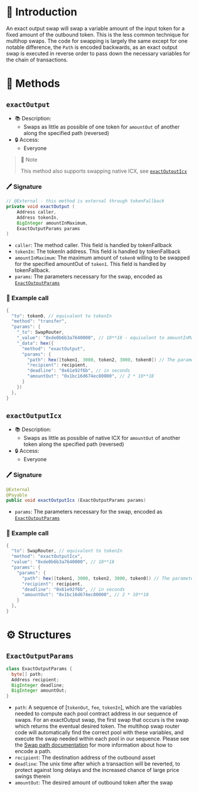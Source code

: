 # 📖 Introduction

An exact output swap will swap a variable amount of the input token for a fixed amount of the outbound token. This is the less common technique for multihop swaps. The code for swapping is largely the same except for one notable difference, the `Path` is encoded backwards, as an exact output swap is executed in reverse order to pass down the necessary variables for the chain of transactions.

# 📜 Methods

## `exactOutput`

- 📚 Description: 
  - Swaps as little as possible of one token for `amountOut` of another along the specified path (reversed)
- 🔒 Access: 
  - Everyone
  
> 📝 Note
> 
> This method also supports swapping native ICX, see [`exactOutputIcx`](#exactoutputicx)

### 🖊️ Signature

```java
// @External - this method is external through tokenFallback
private void exactOutput (
    Address caller, 
    Address tokenIn, 
    BigInteger amountInMaximum, 
    ExactOutputParams params
)
```

- `caller`: The method caller. This field is handled by tokenFallback
- `tokenIn`: The tokenIn address. This field is handled by tokenFallback
- `amountInMaximum`: The maximum amount of `token0` willing to be swapped for the specified amountOut of `token1`. This field is handled by tokenFallback.
- `params`: The parameters necessary for the swap, encoded as [`ExactOutputParams`](#exactoutputparams)

### 🧪 Example call

```java
{
  "to": token0, // equivalent to tokenIn
  "method": "transfer",
  "params": {
    "_to": SwapRouter,
    "_value": "0xde0b6b3a7640000", // 10**18 - equivalent to amountInMaximum
    "_data": hex({
      "method": "exactOutput",
      "params": {
        "path": hex([token1, 3000, token2, 3000, token0]) // The parameter path is encoded as (tokenOut, fee, tokenIn/tokenOut, fee, tokenIn). The tokenIn/tokenOut field is the shared token between the two pools used in the multiple pool swap. In this case token2 is the "shared" token. For an exactOutput swap, the first swap that occurs is the swap which returns the eventual desired token. In this case, our desired output token is token1 so that swap happens first, and is encoded in the path accordingly.
        "recipient": recipient,
        "deadline": "0x61e92f6b", // in seconds
        "amountOut": "0x1bc16d674ec80000", // 2 * 10**18
      }
    })
  },
}
```


## `exactOutputIcx`

- 📚 Description: 
  - Swaps as little as possible of native ICX for `amountOut` of another token along the specified path (reversed)
- 🔒 Access: 
  - Everyone
  
### 🖊️ Signature

```java
@External
@Payable
public void exactOutputIcx (ExactOutputParams params)
```

- `params`: The parameters necessary for the swap, encoded as [`ExactOutputParams`](#exactoutputparams)

### 🧪 Example call

```java
{
  "to": SwapRouter, // equivalent to tokenIn
  "method": "exactOutputIcx",
  "value": "0xde0b6b3a7640000", // 10**18
  "params": {
    "params": {
      "path": hex([token1, 3000, token2, 3000, token0]) // The parameter path is encoded as (tokenOut, fee, tokenIn/tokenOut, fee, tokenIn). The tokenIn/tokenOut field is the shared token between the two pools used in the multiple pool swap. In this case token2 is the "shared" token. For an exactOutput swap, the first swap that occurs is the swap which returns the eventual desired token. In this case, our desired output token is token1 so that swap happens first, and is encoded in the path accordingly.
      "recipient": recipient,
      "deadline": "0x61e92f6b", // in seconds
      "amountOut": "0x1bc16d674ec80000", // 2 * 10**18
    }
  },
}
```

# ⚙️ Structures

## `ExactOutputParams`

```java
class ExactOutputParams {
  byte[] path;
  Address recipient;
  BigInteger deadline;
  BigInteger amountOut;
}
```

- `path`: A sequence of [`tokenOut`, `fee`, `tokenIn`], which are the variables needed to compute each pool contract address in our sequence of swaps. For an exactOutput swap, the first swap that occurs is the swap which returns the eventual desired token. The multihop swap router code will automatically find the correct pool with these variables, and execute the swap needed within each pool in our sequence. Please see the [Swap path documentation](/commons/swap-path.md#how-to-encode-a-swap-path) for more information about how to encode a path.
- `recipient`: The destination address of the outbound asset
- `deadline`: The unix time after which a transaction will be reverted, to protect against long delays and the increased chance of large price swings therein
- `amountOut`: The desired amount of outbound token after the swap
